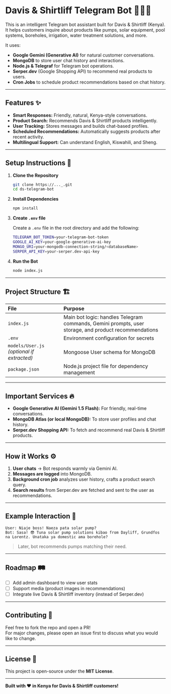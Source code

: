 
# Davis & Shirtliff Telegram Bot 🤖🇰🇪

This is an intelligent Telegram bot assistant built for Davis & Shirtliff (Kenya).  
It helps customers inquire about products like pumps, solar equipment, pool systems, boreholes, irrigation, water treatment solutions, and more.

It uses:
- **Google Gemini (Generative AI)** for natural customer conversations.
- **MongoDB** to store user chat history and interactions.
- **Node.js & Telegraf** for Telegram bot operations.
- **Serper.dev** (Google Shopping API) to recommend real products to users.
- **Cron Jobs** to schedule product recommendations based on chat history.

---

## Features ✨
- **Smart Responses:** Friendly, natural, Kenya-style conversations.
- **Product Search:** Recommends Davis & Shirtliff products intelligently.
- **User Tracking:** Stores messages and builds chat-based profiles.
- **Scheduled Recommendations:** Automatically suggests products after recent activity.
- **Multilingual Support:** Can understand English, Kiswahili, and Sheng.

---

## Setup Instructions 🚀

1. **Clone the Repository**
   ```bash
   git clone https://..._.git
   cd ds-telegram-bot
   ```

2. **Install Dependencies**
   ```bash
   npm install
   ```

3. **Create `.env` file**
   
   Create a `.env` file in the root directory and add the following:
   ```bash
   TELEGRAM_BOT_TOKEN=your-telegram-bot-token
   GOOGLE_AI_KEY=your-google-generative-ai-key
   MONGO_URI=your-mongodb-connection-string/<databaseName>
   SERPER_API_KEY=your-serper.dev-api-key
   ```

4. **Run the Bot**
   ```bash
   node index.js
   ```

---

## Project Structure 🏗
| File | Purpose |
| :--- | :------ |
| `index.js` | Main bot logic: handles Telegram commands, Gemini prompts, user storage, and product recommendations |
| `.env` | Environment configuration for secrets |
| `models/User.js` *(optional if extracted)* | Mongoose User schema for MongoDB |
| `package.json` | Node.js project file for dependency management |

---

## Important Services 🔥

- **Google Generative AI (Gemini 1.5 Flash):** For friendly, real-time conversations.
- **MongoDB Atlas (or local MongoDB):** To store user profiles and chat history.
- **Serper.dev Shopping API:** To fetch and recommend real Davis & Shirtliff products.

---

## How it Works ⚙️
1. **User chats** → Bot responds warmly via Gemini AI.
2. **Messages are logged** into MongoDB.
3. **Background cron job** analyzes user history, crafts a product search query.
4. **Search results** from Serper.dev are fetched and sent to the user as recommendations.

---

## Example Interaction 🎉

```
User: Niaje boss! Naeza pata solar pump?
Bot: Sasa! 😎 Tuna solar pump solutions kibao from Dayliff, Grundfos na Lorentz. Unataka ya domestic ama borehole?
```

> Later, bot recommends pumps matching their need.

---

## Roadmap 🛤
- [ ] Add admin dashboard to view user stats
- [ ] Support media (product images in recommendations)
- [ ] Integrate live Davis & Shirtliff inventory (instead of Serper.dev)

---

## Contributing 🤝

Feel free to fork the repo and open a PR!  
For major changes, please open an issue first to discuss what you would like to change.

---

## License 📜

This project is open-source under the **MIT License**.

---

**Built with ❤️ in Kenya for Davis & Shirtliff customers!**

